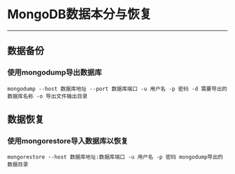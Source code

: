 # MongoDB数据本分与恢复

---

## 数据备份

### 使用mongodump导出数据库

```shell
mongodump --host 数据库地址 --port 数据库端口 -u 用户名 -p 密码 -d 需要导出的数据库名称 -o 导出文件输出目录
```

## 数据恢复

### 使用mongorestore导入数据库以恢复

```shell
mongorestore --host 数据库地址:数据库端口 -u 用户名 -p 密码 mongodump导出的数据目录
```